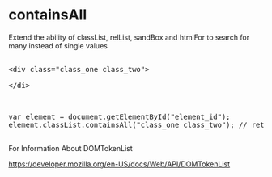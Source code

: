 # containsAll
Extend the ability of classList, relList, sandBox and htmlFor to search for many instead of single values


<pre>

&lt;div class="class_one class_two"&gt;

&lt;/di&gt;

</pre>

<pre>

var element = document.getElementById("element_id");
element.classList.containsAll("class_one class_two"); // returns true

</pre>

For Information About DOMTokenList

https://developer.mozilla.org/en-US/docs/Web/API/DOMTokenList

